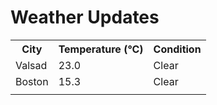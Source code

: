 # Weather Updates

<!-- WEATHER-UPDATE-START -->
<table><tr><th>City</th><th>Temperature (°C)</th><th>Condition</th></tr><tr><td>Valsad</td><td>23.0</td><td>Clear</td></tr><tr><td>Boston</td><td>15.3</td><td>Clear</td></tr><tr><td></td><td></td><td></td></tr></table>
<!-- WEATHER-UPDATE-END -->
